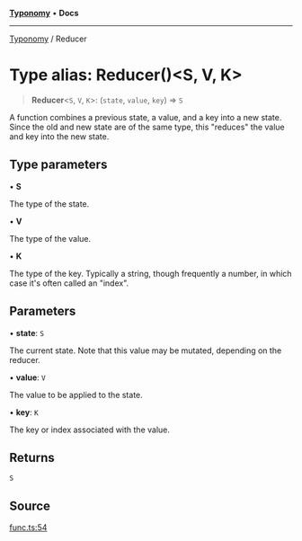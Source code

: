 [**Typonomy**](../README.md) • **Docs**

***

[Typonomy](../globals.md) / Reducer

# Type alias: Reducer()\<S, V, K\>

> **Reducer**\<`S`, `V`, `K`\>: (`state`, `value`, `key`) => `S`

A function combines a previous state, a value, and a key into a new state.
Since the old and new state are of the same type, this "reduces" the value and key into the new state.

## Type parameters

• **S**

The type of the state.

• **V**

The type of the value.

• **K**

The type of the key.
 Typically a string, though frequently a number, in which case it's often called an "index".

## Parameters

• **state**: `S`

The current state. Note that this value may be mutated, depending on the reducer.

• **value**: `V`

The value to be applied to the state.

• **key**: `K`

The key or index associated with the value.

## Returns

`S`

## Source

[func.ts:54](https://github.com/softcraft-development/typonomy/blob/14556f6ce24da12ae1545e4a4295c60ae5e18fe4/src/func.ts#L54)
